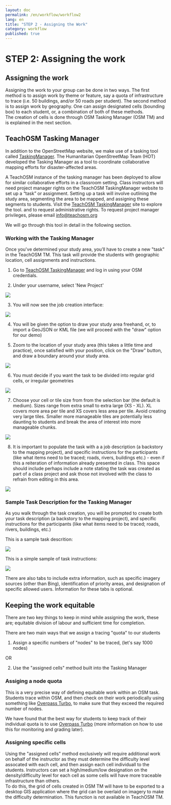 ```yaml
---
layout: doc
permalink: /en/workflow/workflow2
lang: en
title: "STEP 2 - Assigning the Work"
category: workflow
published: true
---
```


# STEP 2: Assigning the work
## Assigning the work
Assigning the work to your group can be done in two ways. The first method is to assign work by theme or feature, say a quota of infrastructure to trace (i.e. 50 buildings, and/or 50 roads per student). The second method is to assign work by geography. One can assign designated cells (bounding box) to each student, or, a combination of both of these methods.  
The creation of cells is done through OSM Tasking Manager (OSM TM) and is explained in the next section. 

## TeachOSM Tasking Manager
In addition to the OpenStreetMap website, we make use of a tasking tool called [TaskingManager](http://tasks.teachosm.org). The Humanitarian OpenStreetMap Team (HOT) developed the Tasking Manager as a tool to coordinate collaborative mapping efforts for disaster-affected areas. 

A TeachOSM instance of the tasking manager has been deployed to allow for similar collaborative efforts in a classroom setting. Class instructors will need project manager rights on the TeachOSM TaskingManager website to set up a “task” or assignment. Setting up a task will involve outlining the study area, segmenting the area to be mapped, and assigning these segments to students. Visit the [TeachOSM TaskingManager](http://tasks.teachosm.org/) site to explore the tool. and to request administrative rights. To request project manager privileges, please email info@teachosm.org

We will go through this tool in detail in the following section.

### Working with the Tasking Manager
Once you've determined your study area, you’ll have to create a new "task" in the TeachOSM TM.  This task will provide the students with geographic location, cell assignments and instructions.  

1. Go to [TeachOSM TaskingManager](http://tasks.teachosm.org/) and log in using your OSM credentials.

2. Under your username, select 'New Project' 

<img src="/img/create_a_project.gif" />

3. You will now see the job creation interface: 

<img src="/img/teachtm_newproject.png" />

4. You will be given the option to draw your study area freehand, or, to import a GeoJSON or KML file (we will proceed with the "draw" option for our demo)

5. Zoom to the location of your study area (this takes a little time and practice), once satisfied with your position, click on the "Draw" button, and draw a boundary around your study area.

<img src="/img/draw_a_task.gif" />

6. You must decide if you want the task to be divided into regular grid cells, or irregular geometries

<img src="/img/task_geometry.png" />

7. Choose your cell or tile size from from the selection bar (the default is medium).  Sizes range from extra small to extra large (XS - XL). XL covers more area per tile and XS covers less area per tile.  Avoid creating very large tiles. Smaller more manageable tiles are potentially less daunting to students and break the area of interest into more manageable chunks. 

<img src="/img/task_size.gif" />

8. It is important to populate the task with a a job description (a backstory to the mapping project), and specific instructions for the participants (like what items need to be traced; roads, rivers, buildings etc.) - even if this a reiteration of information already presented in class.  This space should include perhaps include a note stating the task was created as part of a class project and ask those not involved with the class to refrain from editing in this area.  


<img src="/img/task_desc_mo.png" />


### Sample Task Description for the Tasking Manager
As you walk through the task creation, you will be prompted to create both your task description (a backstory to the mapping project), and specific instructions for the participants (like what items need to be traced; roads, rivers, buildings, etc.)

This is a sample task descrition:


<img src="/img/prep_task_desc_mo.png" />


This is a simple sample of task instructions:


<img src="/img/prep_task_instr_mo.png" />


There are also tabs to include extra information, such as specific imagery sources (other than Bing), identification of priority areas, and designation of specific allowed users. Information for these tabs is optional. 


## Keeping the work equitable
There are two key things to keep in mind while assigning the work, these are; equitable division of labour and sufficient time for completion.  

There are two main ways that we assign a tracing "quota" to our students 

1) Assign a specific numbers of "nodes" to be traced, (let's say 1000 nodes) 

OR 

2) Use the "assigned cells" method built into the Tasking Manager

### Assiging a node quota
This is a very precise way of defining equitable work within an OSM task. Students trace within OSM, and then check on their work periodically using something like [Overpass Turbo](http://overpass-turbo.eu/), to make sure that they exceed the required number of nodes. 

We have found that the best way for students to keep track of their individual quota is to use [Overpass Turbo](http://overpass-turbo.eu/) (more information on how to use this for monitoring and grading later).

### Assigning specific cells
Using the "assigned cells" method exclusively will require additional work on behalf of the instructor as they must determine the difficulty level assocated with each cell, and then assign each cell individuall to the students. 
Instructors can set a high/medium/low designation on the density/difficulty level for each cell as some cells will have more traceable infrastructure than others.  
To do this, the grid of cells created in OSM TM will have to be exported to a desktop GIS application where the grid can be overlaid on imagery to make the difficulty determination.  This function is not available in TeachOSM TM.


